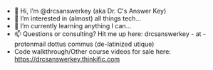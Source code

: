 - 👋 Hi, I’m @drcsanswerkey (aka Dr. C's Answer Key)
- 👀 I’m interested in (almost) all things tech...
- 🌱 I’m currently learning anything I can...
- 📫 Questions or consulting? Hit me up here: drcsanswerkey - at - protonmail dottus commus (de-latinized utique)
- Code walkthrough/Other course videos for sale here: https://drcsanswerkey.thinkific.com

<!---
drcsanswerkey/drcsanswerkey is a ✨ special ✨ repository because its `README.md` (this file) appears on your GitHub profile.
You can click the Preview link to take a look at your changes.
--->
